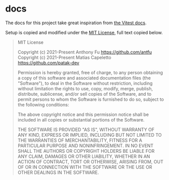 # docs

The docs for this project take great inspiration from [the Vitest docs](https://github.com/vitest-dev/vitest/tree/main/docs).

Setup is copied and modified under the [MIT License](https://github.com/vitest-dev/vitest/blob/main/LICENSE), full
text copied below.

> MIT License
> 
> Copyright (c) 2021-Present Anthony Fu <https://github.com/antfu>
> Copyright (c) 2021-Present Matias Capeletto <https://github.com/patak-dev>
> 
> Permission is hereby granted, free of charge, to any person obtaining a copy
> of this software and associated documentation files (the "Software"), to deal
> in the Software without restriction, including without limitation the rights
> to use, copy, modify, merge, publish, distribute, sublicense, and/or sell
> copies of the Software, and to permit persons to whom the Software is
> furnished to do so, subject to the following conditions:
> 
> The above copyright notice and this permission notice shall be included in all
> copies or substantial portions of the Software.
> 
> THE SOFTWARE IS PROVIDED "AS IS", WITHOUT WARRANTY OF ANY KIND, EXPRESS OR
> IMPLIED, INCLUDING BUT NOT LIMITED TO THE WARRANTIES OF MERCHANTABILITY,
> FITNESS FOR A PARTICULAR PURPOSE AND NONINFRINGEMENT. IN NO EVENT SHALL THE
> AUTHORS OR COPYRIGHT HOLDERS BE LIABLE FOR ANY CLAIM, DAMAGES OR OTHER
> LIABILITY, WHETHER IN AN ACTION OF CONTRACT, TORT OR OTHERWISE, ARISING FROM,
> OUT OF OR IN CONNECTION WITH THE SOFTWARE OR THE USE OR OTHER DEALINGS IN THE
> SOFTWARE.

